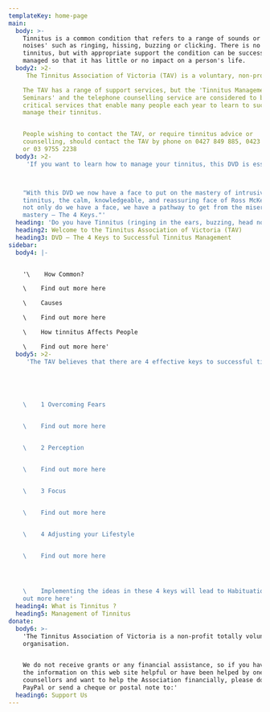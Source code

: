 ```yaml
---
templateKey: home-page
main:
  body: >-
    Tinnitus is a common condition that refers to a range of sounds or 'head
    noises' such as ringing, hissing, buzzing or clicking. There is no cure for
    tinnitus, but with appropriate support the condition can be successfully
    managed so that it has little or no impact on a person's life.
  body2: >2-
     The Tinnitus Association of Victoria (TAV) is a voluntary, non-profit organization that has been helping people with tinnitus for over 20 years.

    The TAV has a range of support services, but the 'Tinnitus Management
    Seminars' and the telephone counselling service are considered to be the two
    critical services that enable many people each year to learn to successfully
    manage their tinnitus.


    People wishing to contact the TAV, or require tinnitus advice or
    counselling, should contact the TAV by phone on 0427 849 885, 0423 203 296,
    or 03 9755 2238
  body3: >2-
     'If you want to learn how to manage your tinnitus, this DVD is essential viewing. Here is what experts in the field of tinnitus management have said about this DVD.



    "With this DVD we now have a face to put on the mastery of intrusive
    tinnitus, the calm, knowledgeable, and reassuring face of Ross McKeown. And
    not only do we have a face, we have a pathway to get from the misery to
    mastery – The 4 Keys."'
  heading: 'Do you have Tinnitus (ringing in the ears, buzzing, head noises)?'
  heading2: Welcome to the Tinnitus Association of Victoria (TAV)
  heading3: DVD – The 4 Keys to Successful Tinnitus Management
sidebar:
  body4: |-


    '\    How Common?

    \    Find out more here

    \    Causes

    \    Find out more here

    \    How tinnitus Affects People

    \    Find out more here'
  body5: >2-
     'The TAV believes that there are 4 effective keys to successful tinnitus management. These are:

     



    \    1 Overcoming Fears


    \    Find out more here


    \    2 Perception


    \    Find out more here


    \    3 Focus


    \    Find out more here


    \    4 Adjusting your Lifestyle


    \    Find out more here




    \    Implementing the ideas in these 4 keys will lead to Habituation Find
    out more here'
  heading4: What is Tinnitus ?
  heading5: Management of Tinnitus
donate:
  body6: >-
    'The Tinnitus Association of Victoria is a non-profit totally volunteer
    organisation.


    We do not receive grants or any financial assistance, so if you have found
    the information on this web site helpful or have been helped by one of our
    counsellors and want to help the Association financially, please donate via
    PayPal or send a cheque or postal note to:'
  heading6: Support Us
---
```



